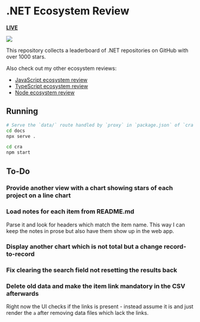 # .NET Ecosystem Review

[**LIVE**](https://tomashubelbauer.github.io/net-ecosystem-review)

![](https://github.com/tomashubelbauer/net-ecosystem-review/workflows/.github/workflows/main.yml/badge.svg)

This repository collects a leaderboard of .NET repositories on GitHub with over
1000 stars.

Also check out my other ecosystem reviews:

- [JavaScript ecosystem review](https://github.com/TomasHubelbauer/js-ecosystem-review)
- [TypeScript ecosystem review](https://github.com/TomasHubelbauer/ts-ecosystem-review)
- [Node ecosystem review](https://github.com/TomasHubelbauer/npm-ecosystem-review)

## Running

```sh
# Serve the `data/` route handled by `proxy` in `package.json` of `cra`
cd docs
npx serve .
```

```sh
cd cra
npm start
```

## To-Do

### Provide another view with a chart showing stars of each project on a line chart

### Load notes for each item from README.md

Parse it and look for headers which match the item name. This way I can keep the
notes in prose but also have them show up in the web app.

### Display another chart which is not total but a change record-to-record

### Fix clearing the search field not resetting the results back

### Delete old data and make the item link mandatory in the CSV afterwards

Right now the UI checks if the links is present - instead assume it is and just
render the `a` after removing data files which lack the links.
